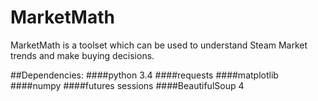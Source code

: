 # MarketMath
MarketMath is a toolset which can be used to understand Steam Market trends and make buying decisions.

##Dependencies:
####python 3.4
####requests
####matplotlib
####numpy
####futures sessions
####BeautifulSoup 4
